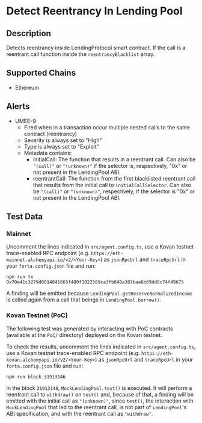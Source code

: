 # Detect Reentrancy In Lending Pool

## Description

Detects reentrancy inside LendingProtocol smart contract. If the call is a reentrant call function inside the `reentrancyBlacklist` array.

## Supported Chains

- Ethereum

## Alerts

- UMEE-9
  - Fired when in a transaction occur multiple nested calls to the same contract (reentrancy)
  - Severity is always set to "High"
  - Type is always set to "Exploit"
  - Metadata contains:
    - initialCall: The function that results in a reentrant call. Can also be `"(call)"` or `"(unknown)"` if the selector is, respectively, "0x" or not present in the LendingPool ABI.
    - reentrantCall: The function from the first blacklisted reentrant call that results from the initial call to `initialCallSelector`. Can also be `"(call)"` or `"(unknown)"`, respectively, if the selector is "0x" or not present in the LendingPool ABI.

## Test Data

### Mainnet

Uncomment the lines indicated in `src/agent.config.ts`, use a Kovan testnet trace-enabled RPC endpoint (e.g. `https://eth-mainnet.alchemyapi.io/v2/<Your-Key>`) as `jsonRpcUrl` and `traceRpcUrl` in your `forta.config.json` file and run:

```
npm run tx 0x70e41c3279d8014841665f480f1022569ca3fb840a387baa6b69dd8c74f49675
```

A finding will be emitted because `LendingPool.getReserveNormalizedIncome` is called again from a call that beings in `LendingPool.borrow()`.

### Kovan Testnet (PoC)

The following test was generated by interacting with PoC contracts (available at the `PoC/` directory) deployed on the Kovan testnet.

To check the results, uncomment the lines indicated in `src/agent.config.ts`, use a Kovan testnet trace-enabled RPC endpoint (e.g. `https://eth-kovan.alchemyapi.io/v2/<Your-Key>`) as `jsonRpcUrl` and `traceRpcUrl` in your `forta.config.json` file and run:

```
npm run block 31913146
```

In the block `31913146`, `MockLendingPool.test()` is executed. It will perform a reentrant call to `withdraw()` on `test()` and, because of that, a finding will be emitted with the initial call as `"(unknown)"`, since `test()`, the interaction with `MockLendingPool` that led to the reentrant call, is not part of `LendingPool`'s ABI specification, and with the reentrant call as `"withdraw"`.
